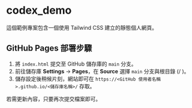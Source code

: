 # codex_demo

這個範例專案包含一個使用 Tailwind CSS 建立的靜態個人網頁。

## GitHub Pages 部署步驟

1. 將 `index.html` 提交至 GitHub 儲存庫的 `main` 分支。
2. 前往儲存庫 **Settings** → **Pages**，在 **Source** 選擇 `main` 分支與根目錄 (/ )。
3. 儲存設定後稍候片刻，網站即可在 `https://<GitHub 使用者名稱>.github.io/<儲存庫名稱>/` 存取。

若需更新內容，只要再次提交檔案即可。
